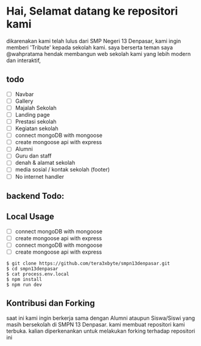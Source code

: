 # Hai, Selamat datang ke repositori kami
dikarenakan kami telah lulus dari SMP Negeri 13 Denpasar, kami ingin memberi 'Tribute' kepada sekolah kami.
saya berserta teman saya @wahpratama hendak membangun web sekolah kami yang lebih modern dan interaktif,

## todo
- [ ] Navbar
- [ ] Gallery
- [ ] Majalah Sekolah
- [ ] Landing page
- [ ] Prestasi sekolah
- [ ] Kegiatan sekolah
- [ ] connect mongoDB with mongoose
- [ ] create mongoose api with express
- [ ] Alumni
- [ ] Guru dan staff
- [ ] denah & alamat sekolah
- [ ] media sosial / kontak sekolah (footer)
- [ ] No internet handler

## backend Todo:

## Local Usage
- [ ] connect mongoDB with mongoose
- [ ] create mongoose api with express
- [ ] connect mongoDB with mongoose
- [ ] create mongoose api with express

```
$ git clone https://github.com/tera3xbyte/smpn13denpasar.git
$ cd smpn13denpasar
$ cat process.env.local
$ npm install
$ npm run dev
```

## Kontribusi dan Forking
saat ini kami ingin berkerja sama dengan Alumni ataupun Siswa/Siswi yang masih bersekolah di SMPN 13 Denpasar.
kami membuat repositori kami terbuka. kalian diperkenankan untuk melakukan forking terhadap repositori ini


